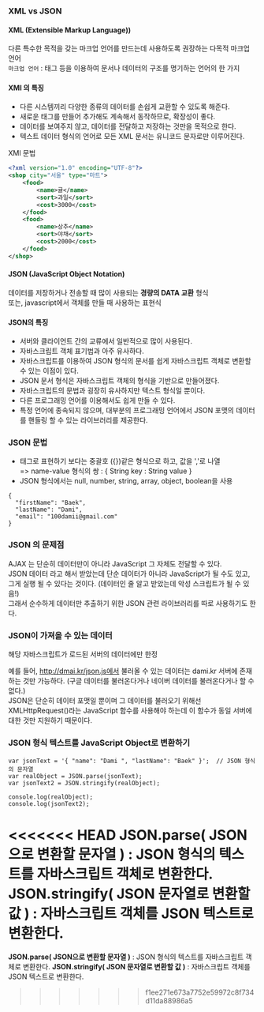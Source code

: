### XML vs JSON

#### XML (Extensible Markup Language))
다른 특수한 목적을 갖는 마크업 언어를 만드는데 사용하도록 권장하는 다목적 마크업 언어   
``` 마크업 언어 ``` : 태그 등을 이용하여 문서나 데이터의 구조를 명기하는 언어의 한 가지 

#### XMl 의 특징
- 다른 시스템끼리 다양한 종류의 데이터를 손쉽게 교환할 수 있도록 해준다.
- 새로운 태그를 만들어 추가해도 계속해서 동작하므로, 확장성이 좋다.
- 데이터를 보여주지 않고, 데이터를 전달하고 저장하는 것만을 목적으로 한다.
- 텍스트 데이터 형식의 언어로 모든 XML 문서는 유니코드 문자로만 이루어진다. 

XMl 문법
``` xml
<?xml version="1.0" encoding="UTF-8"?>
<shop city="서울" type="마트">
    <food>
        <name>귤</name>
        <sort>과일</sort>
        <cost>3000</cost>
    </food>
    <food>
        <name>상추</name>
        <sort>야채</sort>
        <cost>2000</cost>
    </food>
</shop>
```

#### JSON (JavaScript Object Notation)
데이터를 저장하거나 전송할 때 많이 사용되는 **경량의 DATA 교환** 형식   
또는, javascript에서 객체를 만들 때 사용하는 표현식    

#### JSON의 특징
- 서버와 클라이언트 간의 교류에서 일반적으로 많이 사용된다.
- 자바스크립트 객체 표기법과 아주 유사하다.
- 자바스크립트를 이용하여 JSON 형식의 문서를 쉽게 자바스크립트 객체로 변환할 수 있는 이점이 있다.
- JSON 문서 형식은 자바스크립트 객체의 형식을 기반으로 만들어졌다.
- 자바스크립트의 문법과 굉장히 유사하지만 텍스트 형식일 뿐이다.
- 다른 프로그래밍 언어를 이용해서도 쉽게 만들 수 있다.
- 특정 언어에 종속되지 않으며, 대부분의 프로그래밍 언어에서 JSON 포맷의 데이터를 핸들링 할 수 있는 라이브러리를 제공한다.

### JSON 문법
- 태그로 표현하기 보다는 중괄호 ({})같은 형식으로 하고, 값을 ','로 나열   
=> name-value 형식의 쌍 : { String key : String value }
- JSON 형식에서는 null, number, string, array, object, boolean을 사용
``` 
{
  "firstName": "Baek",
  "lastName": "Dami",
  "email": "100damii@gmail.com"
}
```

### JSON 의 문제점
AJAX 는 단순히 데이터만이 아니라 JavaScript 그 자체도 전달할 수 있다.   
JSON 데이터 라고 해서 받았는데 단순 데이터가 아니라 JavaScript가 될 수도 있고, 그게 실행 될 수 있다는 것이다. (데이터인 줄 알고 받았는데 악성 스크립트가 될 수 있음!)    
그래서 순수하게 데이터만 추출하기 위한 JSON 관련 라이브러리를 따로 사용하기도 한다.

### JSON이 가져올 수 있는 데이터
해당 자바스크립트가 로드된 서버의 데이터에만 한정   

예를 들어, http://dmai.kr/json.js에서 불러올 수 있는 데이터는 dami.kr 서버에 존재하는 것만 가능하다. (구글 데이터를 불러온다거나 네이버 데이터를 불러온다거나 할 수 없다.)   
JSON은 단순히 데이터 포맷일 뿐이며 그 데이터를 불러오기 위해선 XMLHttpRequest()라는 JavaScript 함수를 사용해야 하는데 이 함수가 동일 서버에 대한 것만 지원하기 때문이다. 

### JSON 형식 텍스트를 JavaScript Object로 변환하기
```
var jsonText = '{ "name": "Dami ", "lastName": "Baek" }';  // JSON 형식의 문자열
var realObject = JSON.parse(jsonText);
var jsonText2 = JSON.stringify(realObject);

console.log(realObject);
console.log(jsonText2);
```
<<<<<<< HEAD
**JSON.parse( JSON으로 변환할 문자열 )** : JSON 형식의 텍스트를 자바스크립트 객체로 변환한다.      <br>
**JSON.stringify( JSON 문자열로 변환할 값 )** : 자바스크립트 객체를 JSON 텍스트로 변환한다.
=======
**JSON.parse( JSON으로 변환할 문자열 )** : JSON 형식의 텍스트를 자바스크립트 객체로 변환한다.
**JSON.stringify( JSON 문자열로 변환할 값 )** : 자바스크립트 객체를 JSON 텍스트로 변환한다.
>>>>>>> f1ee271e673a7752e59972c8f734d11da88986a5
